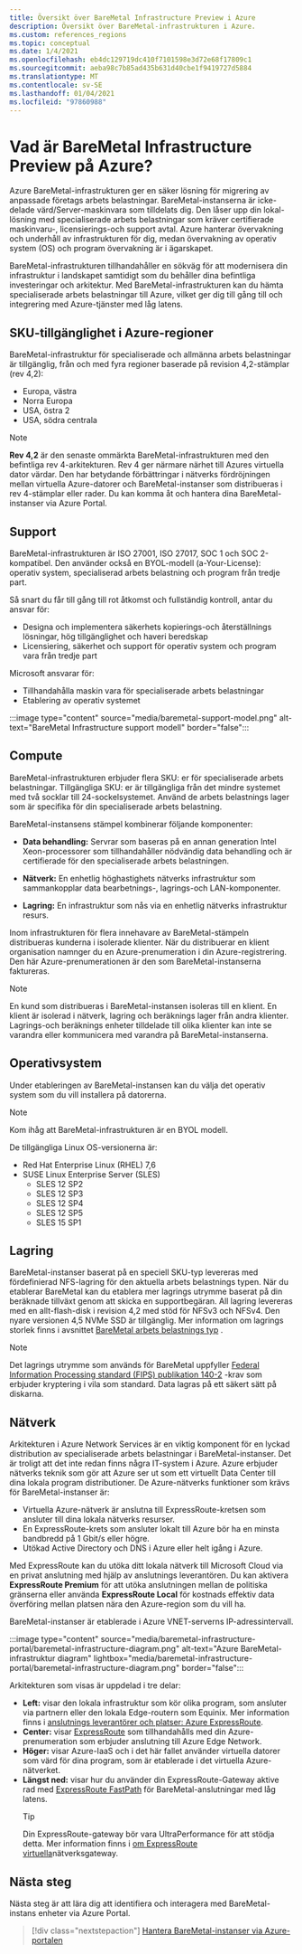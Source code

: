 ```yaml
---
title: Översikt över BareMetal Infrastructure Preview i Azure
description: Översikt över BareMetal-infrastrukturen i Azure.
ms.custom: references_regions
ms.topic: conceptual
ms.date: 1/4/2021
ms.openlocfilehash: eb4dc129719dc410f7101598e3d72e68f17809c1
ms.sourcegitcommit: aeba98c7b85ad435b631d40cbe1f9419727d5884
ms.translationtype: MT
ms.contentlocale: sv-SE
ms.lasthandoff: 01/04/2021
ms.locfileid: "97860988"
---
```

#  <a name="what-is-baremetal-infrastructure-preview-on-azure"></a>Vad är BareMetal Infrastructure Preview på Azure?

Azure BareMetal-infrastrukturen ger en säker lösning för migrering av anpassade företags arbets belastningar. BareMetal-instanserna är icke-delade värd/Server-maskinvara som tilldelats dig. Den låser upp din lokal-lösning med specialiserade arbets belastningar som kräver certifierade maskinvaru-, licensierings-och support avtal. Azure hanterar övervakning och underhåll av infrastrukturen för dig, medan övervakning av operativ system (OS) och program övervakning är i ägarskapet.

BareMetal-infrastrukturen tillhandahåller en sökväg för att modernisera din infrastruktur i landskapet samtidigt som du behåller dina befintliga investeringar och arkitektur. Med BareMetal-infrastrukturen kan du hämta specialiserade arbets belastningar till Azure, vilket ger dig till gång till och integrering med Azure-tjänster med låg latens.

## <a name="sku-availability-in-azure-regions"></a>SKU-tillgänglighet i Azure-regioner
BareMetal-infrastruktur för specialiserade och allmänna arbets belastningar är tillgänglig, från och med fyra regioner baserade på revision 4,2-stämplar (rev 4,2):
- Europa, västra
- Norra Europa
- USA, östra 2
- USA, södra centrala

>[!NOTE]
>**Rev 4,2** är den senaste ommärkta BareMetal-infrastrukturen med den befintliga rev 4-arkitekturen.  Rev 4 ger närmare närhet till Azures virtuella dator värdar. Den har betydande förbättringar i nätverks fördröjningen mellan virtuella Azure-datorer och BareMetal-instanser som distribueras i rev 4-stämplar eller rader.  Du kan komma åt och hantera dina BareMetal-instanser via Azure Portal. 

## <a name="support"></a>Support
BareMetal-infrastrukturen är ISO 27001, ISO 27017, SOC 1 och SOC 2-kompatibel.  Den använder också en BYOL-modell (a-Your-License): operativ system, specialiserad arbets belastning och program från tredje part.  

Så snart du får till gång till rot åtkomst och fullständig kontroll, antar du ansvar för:
- Designa och implementera säkerhets kopierings-och återställnings lösningar, hög tillgänglighet och haveri beredskap
- Licensiering, säkerhet och support för operativ system och program vara från tredje part

Microsoft ansvarar för:
- Tillhandahålla maskin vara för specialiserade arbets belastningar 
- Etablering av operativ systemet

:::image type="content" source="media/baremetal-support-model.png" alt-text="BareMetal Infrastructure support modell" border="false":::

## <a name="compute"></a>Compute
BareMetal-infrastrukturen erbjuder flera SKU: er för specialiserade arbets belastningar. Tillgängliga SKU: er är tillgängliga från det mindre systemet med två socklar till 24-sockelsystemet. Använd de arbets belastnings lager som är specifika för din specialiserade arbets belastning.

BareMetal-instansens stämpel kombinerar följande komponenter:

- **Data behandling:** Servrar som baseras på en annan generation Intel Xeon-processorer som tillhandahåller nödvändig data behandling och är certifierade för den specialiserade arbets belastningen.

- **Nätverk:** En enhetlig höghastighets nätverks infrastruktur som sammankopplar data bearbetnings-, lagrings-och LAN-komponenter.

- **Lagring:** En infrastruktur som nås via en enhetlig nätverks infrastruktur resurs.

Inom infrastrukturen för flera innehavare av BareMetal-stämpeln distribueras kunderna i isolerade klienter. När du distribuerar en klient organisation namnger du en Azure-prenumeration i din Azure-registrering. Den här Azure-prenumerationen är den som BareMetal-instanserna faktureras.

>[!NOTE]
>En kund som distribueras i BareMetal-instansen isoleras till en klient. En klient är isolerad i nätverk, lagring och beräknings lager från andra klienter. Lagrings-och beräknings enheter tilldelade till olika klienter kan inte se varandra eller kommunicera med varandra på BareMetal-instanserna.

## <a name="os"></a>Operativsystem
Under etableringen av BareMetal-instansen kan du välja det operativ system som du vill installera på datorerna. 

>[!NOTE]
>Kom ihåg att BareMetal-infrastrukturen är en BYOL modell.

De tillgängliga Linux OS-versionerna är:
- Red Hat Enterprise Linux (RHEL) 7,6
- SUSE Linux Enterprise Server (SLES)
   - SLES 12 SP2
   - SLES 12 SP3
   - SLES 12 SP4
   - SLES 12 SP5
   - SLES 15 SP1

## <a name="storage"></a>Lagring
BareMetal-instanser baserat på en speciell SKU-typ levereras med fördefinierad NFS-lagring för den aktuella arbets belastnings typen. När du etablerar BareMetal kan du etablera mer lagrings utrymme baserat på din beräknade tillväxt genom att skicka en supportbegäran. All lagring levereras med en allt-flash-disk i revision 4,2 med stöd för NFSv3 och NFSv4. Den nyare versionen 4,5 NVMe SSD är tillgänglig. Mer information om lagrings storlek finns i avsnittet [BareMetal arbets belastnings typ](../../../virtual-machines/workloads/sap/get-started.md) .

>[!NOTE]
>Det lagrings utrymme som används för BareMetal uppfyller [Federal Information Processing standard (FIPS) publikation 140-2](/microsoft-365/compliance/offering-fips-140-2) -krav som erbjuder kryptering i vila som standard. Data lagras på ett säkert sätt på diskarna.

## <a name="networking"></a>Nätverk
Arkitekturen i Azure Network Services är en viktig komponent för en lyckad distribution av specialiserade arbets belastningar i BareMetal-instanser. Det är troligt att det inte redan finns några IT-system i Azure. Azure erbjuder nätverks teknik som gör att Azure ser ut som ett virtuellt Data Center till dina lokala program distributioner. De Azure-nätverks funktioner som krävs för BareMetal-instanser är:

- Virtuella Azure-nätverk är anslutna till ExpressRoute-kretsen som ansluter till dina lokala nätverks resurser.
- En ExpressRoute-krets som ansluter lokalt till Azure bör ha en minsta bandbredd på 1 Gbit/s eller högre.
- Utökad Active Directory och DNS i Azure eller helt igång i Azure.

Med ExpressRoute kan du utöka ditt lokala nätverk till Microsoft Cloud via en privat anslutning med hjälp av anslutnings leverantören. Du kan aktivera **ExpressRoute Premium** för att utöka anslutningen mellan de politiska gränserna eller använda **ExpressRoute Local** för kostnads effektiv data överföring mellan platsen nära den Azure-region som du vill ha.

BareMetal-instanser är etablerade i Azure VNET-serverns IP-adressintervall.

:::image type="content" source="media/baremetal-infrastructure-portal/baremetal-infrastructure-diagram.png" alt-text="Azure BareMetal-infrastruktur diagram" lightbox="media/baremetal-infrastructure-portal/baremetal-infrastructure-diagram.png" border="false":::

Arkitekturen som visas är uppdelad i tre delar:
- **Left:** visar den lokala infrastruktur som kör olika program, som ansluter via partnern eller den lokala Edge-routern som Equinix. Mer information finns i [anslutnings leverantörer och platser: Azure ExpressRoute](../../../expressroute/expressroute-locations.md).
- **Center:** visar [ExpressRoute](../../../expressroute/expressroute-introduction.md) som tillhandahålls med din Azure-prenumeration som erbjuder anslutning till Azure Edge Network.
- **Höger:** visar Azure-IaaS och i det här fallet använder virtuella datorer som värd för dina program, som är etablerade i det virtuella Azure-nätverket.
- **Längst ned:** visar hur du använder din ExpressRoute-Gateway aktive rad med [ExpressRoute FastPath](../../../expressroute/about-fastpath.md) för BareMetal-anslutningar med låg latens.   
   >[!TIP]
   >Din ExpressRoute-gateway bör vara UltraPerformance för att stödja detta.  Mer information finns i [om ExpressRoute virtuella](../../../expressroute/expressroute-about-virtual-network-gateways.md)nätverksgateway.

## <a name="next-steps"></a>Nästa steg

Nästa steg är att lära dig att identifiera och interagera med BareMetal-instans enheter via Azure Portal.

> [!div class="nextstepaction"]
> [Hantera BareMetal-instanser via Azure-portalen](baremetal-infrastructure-portal.md)
